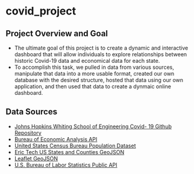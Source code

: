 # covid_project
## Project Overview and Goal
- The ultimate goal of this project is to create a dynamic and interactive dashboard that will allow individuals to explore relationships between historic Covid-19 data and economical data for each state.
- To accomplish this task, we pulled in data from various sources, manipulate that data into a more usable format, created our own database with the desired structure, hosted that data using our own application, and then used that data to create a dynmaic online dashboard.
## Data Sources
- [Johns Hopkins Whiting School of Engineering Covid- 19 Github Repository](https://github.com/CSSEGISandData/COVID-19)
- [Bureau of Economic Analysis API ](https://apps.bea.gov/API/signup/?_gl=1*1xk07q5*_ga*MTQ2MTU2MTg5My4xNzE4MjM5ODA3*_ga_J4698JNNFT*MTcxODY2OTAwOC40LjAuMTcxODY2OTAwOC42MC4wLjA.)
- [United States Census Bureau Population Dataset](https://www.census.gov/data/tables/time-series/demo/popest/2020s-state-total.html)
- [Eric Tech US States and Counties GeoJSON](https://eric.clst.org/tech/usgeojson/)
- [Leaflet GeoJSON](https://leafletjs.com/examples/geojson/)
- [U.S. Bureau of Labor Statistics Public API](https://www.bls.gov/developers/home.htm)

